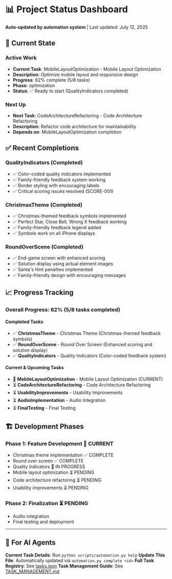 # 📊 Project Status Dashboard

**Auto-updated by automation system** | Last updated: July 12, 2025

## 🎯 Current State

### **Active Work**
- **Current Task**: MobileLayoutOptimization - Mobile Layout Optimization  
- **Description**: Optimize mobile layout and responsive design
- **Progress**: 62% complete (5/8 tasks)
- **Phase**: optimization
- **Status**: ✅ Ready to start (QualityIndicators completed)

### **Next Up**
- **Next Task**: CodeArchitectureRefactoring - Code Architecture Refactoring
- **Description**: Refactor code architecture for maintainability  
- **Depends on**: MobileLayoutOptimization completion

## ✅ Recent Completions

### **QualityIndicators** (Completed)
- ✅ Color-coded quality indicators implemented
- ✅ Family-friendly feedback system working
- ✅ Border styling with encouraging labels
- ✅ Critical scoring issues resolved (SCORE-001)

### **ChristmasTheme** (Completed)
- ✅ Christmas-themed feedback symbols implemented
- ✅ Perfect Star, Close Bell, Wrong X feedback working
- ✅ Family-friendly feedback legend added
- ✅ Symbols work on all iPhone displays

### **RoundOverScene** (Completed)
- ✅ End-game screen with enhanced scoring
- ✅ Solution display using actual element images
- ✅ Santa's Hint penalties implemented
- ✅ Family-friendly design with encouraging messages

## 📈 Progress Tracking

### **Overall Progress**: 62% (5/8 tasks completed)

#### **Completed Tasks**
- ✅ **ChristmasTheme** - Christmas Theme (Christmas-themed feedback symbols)
- ✅ **RoundOverScene** - Round Over Screen (Enhanced scoring and solution display)
- ✅ **QualityIndicators** - Quality Indicators (Color-coded feedback system)

#### **Current & Upcoming Tasks**
- 🔄 **MobileLayoutOptimization** - Mobile Layout Optimization (CURRENT)
- ⏳ **CodeArchitectureRefactoring** - Code Architecture Refactoring
- ⏳ **UsabilityImprovements** - Usability Improvements
- ⏳ **AudioImplementation** - Audio Integration
- ⏳ **FinalTesting** - Final Testing

## 🏗️ Development Phases

### **Phase 1: Feature Development** 🔄 CURRENT
- Christmas theme implementation ✅ COMPLETE
- Round over screen ✅ COMPLETE
- Quality indicators 🔄 IN PROGRESS
- Mobile layout optimization ⏳ PENDING
- Code architecture refactoring ⏳ PENDING
- Usability improvements ⏳ PENDING

### **Phase 2: Finalization** ⏳ PENDING
- Audio integration
- Final testing and deployment

---

## 🤖 For AI Agents

**Current Task Details**: Run `python scripts/automation.py help`
**Update This File**: Automatically updated via `automation.py complete <id>`
**Full Task Registry**: See [tasks.json](tasks.json)
**Task Management Guide**: See [TASK_MANAGEMENT.md](TASK_MANAGEMENT.md)
